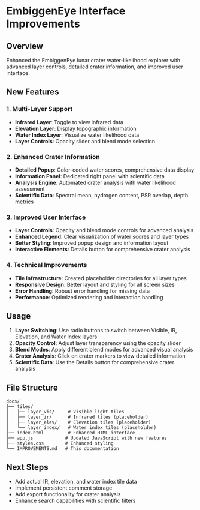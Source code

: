 # EmbiggenEye Interface Improvements

## Overview
Enhanced the EmbiggenEye lunar crater water-likelihood explorer with advanced layer controls, detailed crater information, and improved user interface.

## New Features

### 1. Multi-Layer Support
- **Infrared Layer**: Toggle to view infrared data
- **Elevation Layer**: Display topographic information
- **Water Index Layer**: Visualize water likelihood data
- **Layer Controls**: Opacity slider and blend mode selection

### 2. Enhanced Crater Information
- **Detailed Popup**: Color-coded water scores, comprehensive data display
- **Information Panel**: Dedicated right panel with scientific data
- **Analysis Engine**: Automated crater analysis with water likelihood assessment
- **Scientific Data**: Spectral mean, hydrogen content, PSR overlap, depth metrics

### 3. Improved User Interface
- **Layer Controls**: Opacity and blend mode controls for advanced analysis
- **Enhanced Legend**: Clear visualization of water scores and layer types
- **Better Styling**: Improved popup design and information layout
- **Interactive Elements**: Details button for comprehensive crater analysis

### 4. Technical Improvements
- **Tile Infrastructure**: Created placeholder directories for all layer types
- **Responsive Design**: Better layout and styling for all screen sizes
- **Error Handling**: Robust error handling for missing data
- **Performance**: Optimized rendering and interaction handling

## Usage

1. **Layer Switching**: Use radio buttons to switch between Visible, IR, Elevation, and Water Index layers
2. **Opacity Control**: Adjust layer transparency using the opacity slider
3. **Blend Modes**: Apply different blend modes for advanced visual analysis
4. **Crater Analysis**: Click on crater markers to view detailed information
5. **Scientific Data**: Use the Details button for comprehensive crater analysis

## File Structure
```
docs/
├── tiles/
│   ├── layer_vis/     # Visible light tiles
│   ├── layer_ir/      # Infrared tiles (placeholder)
│   ├── layer_elev/    # Elevation tiles (placeholder)
│   └── layer_index/   # Water index tiles (placeholder)
├── index.html         # Enhanced HTML interface
├── app.js            # Updated JavaScript with new features
├── styles.css        # Enhanced styling
└── IMPROVEMENTS.md   # This documentation
```

## Next Steps
- Add actual IR, elevation, and water index tile data
- Implement persistent comment storage
- Add export functionality for crater analysis
- Enhance search capabilities with scientific filters
